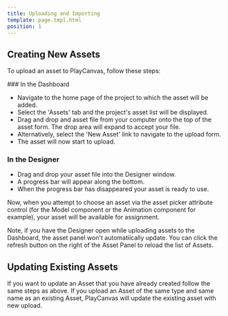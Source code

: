 ```yaml
---
title: Uploading and Importing
template: page.tmpl.html
position: 1
---
```


## Creating New Assets

To upload an asset to PlayCanvas, follow these steps:

### In the Dashboard

* Navigate to the home page of the project to which the asset will be added.
* Select the 'Assets' tab and the project's asset list will be displayed.
* Drag and drop and asset file from your computer onto the top of the asset form. The drop area will expand to accept your file.
* Alternatively, select the 'New Asset' link to navigate to the upload form.
* The asset will now start to upload.

### In the Designer

* Drag and drop your asset file into the Designer window.
* A progress bar will appear along the bottom.
* When the progress bar has disappeared your asset is ready to use.

Now, when you attempt to choose an asset via the asset picker attribute control (for the Model component or the Animation component for example), your asset will be available for assignment.

<div class="alert alert-info">
Note, if you have the Designer open while uploading assets to the Dashboard, the asset panel won't automatiically update. You can click the refresh button on the right of the Asset Panel to reload the list of Assets.
</div>

## Updating Existing Assets

If you want to update an Asset that you have already created follow the same steps as above. If you upload an Asset of the same type and same name as an existing Asset, PlayCanvas will update the existing asset with new upload.
